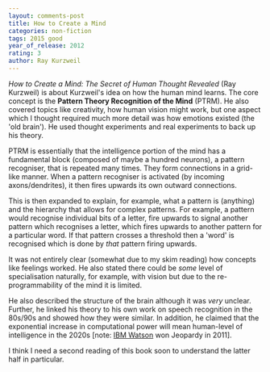 ```yaml
---
layout: comments-post
title: How to Create a Mind
categories: non-fiction
tags: 2015 good
year_of_release: 2012
rating: 3
author: Ray Kurzweil
---
```



*How to Create a Mind: The Secret of Human Thought Revealed* (Ray Kurzweil) is about Kurzweil's idea on how the human mind learns. The core concept is the **Pattern Theory Recognition of the Mind** (PTRM). He also covered topics like creativity, how human vision might work, but one aspect which I thought required much more detail was how emotions existed (the 'old brain'). He used thought experiments and real experiments to back up his theory.

PTRM is essentially that the intelligence portion of the mind has a fundamental block (composed of maybe a hundred neurons), a pattern recogniser, that is repeated many times. They form connections in a grid-like manner. When a pattern recogniser is activated (by incoming axons/dendrites), it then fires upwards its own outward connections.

This is then expanded to explain, for example, what a pattern is (anything) and the hierarchy that allows for complex patterns. For example, a pattern would recognise individual bits of a letter, fire upwards to signal another pattern which recognises a letter, which fires upwards to another pattern for a particular word. If that pattern crosses a threshold then a 'word' is recognised which is done by *that* pattern firing upwards.

It was not entirely clear (somewhat due to my skim reading) how concepts like feelings worked. He also stated there could be *some* level of specialisation naturally, for example, with vision but due to the re-programmability of the mind it is limited.

He also described the structure of the brain although it was *very* unclear. Further, he linked his theory to his own work on speech recognition in the 80s/90s and showed how they were similar. In addition, he claimed that the exponential increase in computational power will mean human-level of intelligence in the 2020s [note: [IBM Watson](https://en.wikipedia.org/wiki/Watson_%28computer%29) won Jeopardy in 2011].

I think I need a second reading of this book soon to understand the latter half in particular.
